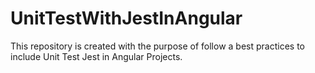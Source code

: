 # UnitTestWithJestInAngular
This repository is created with the purpose of follow a best practices to include Unit Test Jest in Angular Projects.
